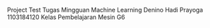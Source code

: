 Project Test
Tugas Mingguan Machine Learning
Denino Hadi Prayoga
1103184120
Kelas Pembelajaran Mesin G6

